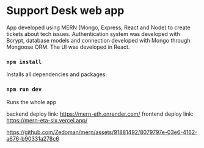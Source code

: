 # Support Desk web app

App developed using MERN (Mongo, Express, React and Node) to create tickets about tech issues. Authentication system was developed with Bcrypt, database models and connection developed with Mongo through Mongoose ORM. The UI was developed in React. 

### `npm install`

Installs all dependencies and packages.

### `npm run dev`

Runs the whole app



backend deploy link: https://mern-eth.onrender.com/
frontend deploy link: https://mern-eta-six.vercel.app/

https://github.com/Zedoman/mern/assets/91881492/8079797e-03e6-4162-a676-b90331a278c6



